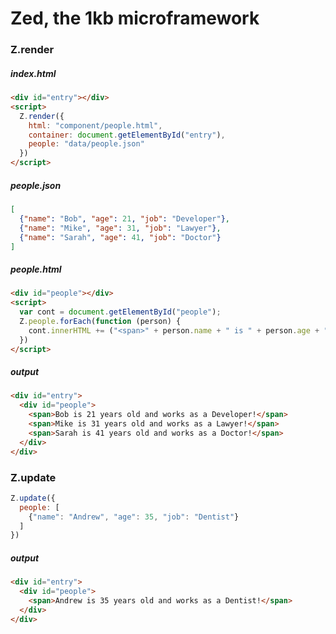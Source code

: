 # Zed, the 1kb microframework

### Z.render

##### index.html
```html
<div id="entry"></div>
<script>
  Z.render({
    html: "component/people.html",
    container: document.getElementById("entry"),
    people: "data/people.json"
  })
</script>
```

##### people.json
```json
[
  {"name": "Bob", "age": 21, "job": "Developer"},
  {"name": "Mike", "age": 31, "job": "Lawyer"},
  {"name": "Sarah", "age": 41, "job": "Doctor"}
]
```

##### people.html
```html
<div id="people"></div>
<script>
  var cont = document.getElementById("people");
  Z.people.forEach(function (person) {
    cont.innerHTML += ("<span>" + person.name + " is " + person.age + " years old and works as a " + person.job + "!</span>");
  })
</script>
```

##### output
```html
<div id="entry">
  <div id="people">
    <span>Bob is 21 years old and works as a Developer!</span>
    <span>Mike is 31 years old and works as a Lawyer!</span>
    <span>Sarah is 41 years old and works as a Doctor!</span>
  </div>
</div>
```

### Z.update
```js
Z.update({
  people: [
    {"name": "Andrew", "age": 35, "job": "Dentist"}
  ]
})
```

##### output
```html
<div id="entry">
  <div id="people">
    <span>Andrew is 35 years old and works as a Dentist!</span>
  </div>
</div>
```

